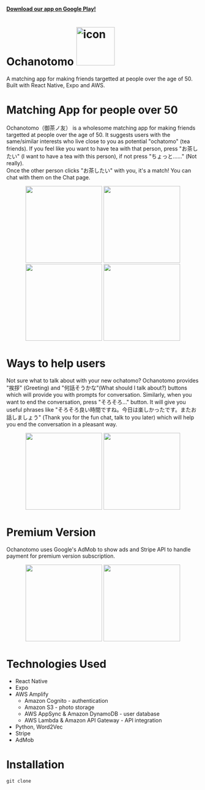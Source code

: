 **[Download our app on Google Play!](https://play.google.com/store/apps/details?id=com.SilverLining.ochanotomo)**

# Ochanotomo <img src="https://github.com/ochatomo/ochatomo-pro/blob/main/assets/ochanotomo-icon.png" alt="icon" width="100">

A matching app for making friends targetted at people over the age of 50. 
Built with React Native, Expo and AWS.

# Matching App for people over 50

Ochanotomo（御茶ノ友） is a wholesome matching app for making friends targetted at people over the age of 50. It suggests users with the same/similar interests who live close to you as potential "ochatomo" (tea friends). If you feel like you want to have tea with that person, press "お茶したい" (I want to have a tea with this person), if not press "ちょっと……" (Not really). </br>
Once the other person clicks "お茶したい" with you, it's a match! You can chat with them on the Chat page.<br>

<div align="center">
<img src="https://github.com/ochatomo/ochatomo-pro/blob/main/screenshots/signin.png" width=200/>
 <img src="https://github.com/ochatomo/ochatomo-pro/blob/main/screenshots/onboarding.png" width=200/>
<img src="https://github.com/ochatomo/ochatomo-pro/blob/main/screenshots/profile.png" width=200/>
<img src="https://github.com/ochatomo/ochatomo-pro/blob/main/screenshots/matchpage.png" width=200/>
</div>

# Ways to help users
Not sure what to talk about with your new ochatomo? Ochanotomo provides "挨拶" (Greeting) and "何話そうかな"(What should I talk about?) buttons which will provide you with prompts for conversation. 
Similarly, when you want to end the conversation, press "そろそろ..." button. It will give you useful phrases like "そろそろ良い時間ですね。今日は楽しかったです。またお話しましょう" (Thank you for the fun chat, talk to you later) which will help you end the conversation in a pleasant way. 

<div align="center">
<img src="https://github.com/ochatomo/ochatomo-pro/blob/main/screenshots/chat.png" width=200/>
<img src="https://github.com/ochatomo/ochatomo-pro/blob/main/screenshots/matchlist.png" width=200/>
</div>

# Premium Version
Ochanotomo uses Google's AdMob to show ads and Stripe API to handle payment for premium version subscription.
<div align="center">
<img src="https://github.com/ochatomo/ochatomo-pro/blob/main/screenshots/premium.png" width=200/>
<img src="https://github.com/ochatomo/ochatomo-pro/blob/main/screenshots/premiumbadge.png" width=200/>
</div>

# Technologies Used

* React Native
* Expo 
* AWS Amplify
  * Amazon Cognito - authentication
  * Amazon S3 - photo storage
  * AWS AppSync & Amazon DynamoDB - user database
  * AWS Lambda & Amazon API Gateway - API integration
* Python, Word2Vec
* Stripe
* AdMob



# Installation

```
git clone 
```


